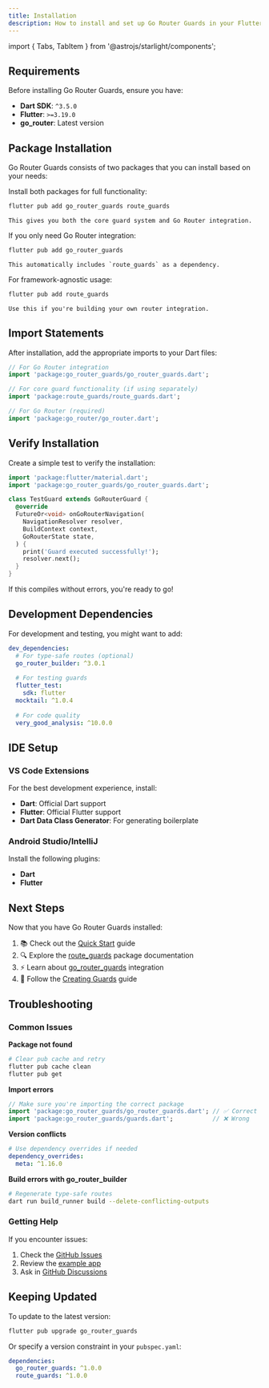 ```yaml
---
title: Installation
description: How to install and set up Go Router Guards in your Flutter project
---
```


import { Tabs, TabItem } from '@astrojs/starlight/components';

## Requirements

Before installing Go Router Guards, ensure you have:

- **Dart SDK**: `^3.5.0`
- **Flutter**: `>=3.19.0`
- **go_router**: Latest version

## Package Installation

Go Router Guards consists of two packages that you can install based on your needs:

<Tabs>
  <TabItem label="Both Packages (Recommended)">
    Install both packages for full functionality:

```bash
flutter pub add go_router_guards route_guards
```

    This gives you both the core guard system and Go Router integration.
  </TabItem>
  
  <TabItem label="Go Router Integration Only">
    If you only need Go Router integration:

```bash
flutter pub add go_router_guards
```

    This automatically includes `route_guards` as a dependency.
  </TabItem>
  
  <TabItem label="Core Guards Only">
    For framework-agnostic usage:

```bash
flutter pub add route_guards
```

    Use this if you're building your own router integration.
  </TabItem>
</Tabs>

## Import Statements

After installation, add the appropriate imports to your Dart files:

```dart
// For Go Router integration
import 'package:go_router_guards/go_router_guards.dart';

// For core guard functionality (if using separately)
import 'package:route_guards/route_guards.dart';

// For Go Router (required)
import 'package:go_router/go_router.dart';
```

## Verify Installation

Create a simple test to verify the installation:

```dart
import 'package:flutter/material.dart';
import 'package:go_router_guards/go_router_guards.dart';

class TestGuard extends GoRouterGuard {
  @override
  FutureOr<void> onGoRouterNavigation(
    NavigationResolver resolver,
    BuildContext context,
    GoRouterState state,
  ) {
    print('Guard executed successfully!');
    resolver.next();
  }
}
```

If this compiles without errors, you're ready to go!

## Development Dependencies

For development and testing, you might want to add:

```yaml
dev_dependencies:
  # For type-safe routes (optional)
  go_router_builder: ^3.0.1
  
  # For testing guards
  flutter_test:
    sdk: flutter
  mocktail: ^1.0.4
  
  # For code quality
  very_good_analysis: ^10.0.0
```

## IDE Setup

### VS Code Extensions

For the best development experience, install:

- **Dart**: Official Dart support
- **Flutter**: Official Flutter support
- **Dart Data Class Generator**: For generating boilerplate

### Android Studio/IntelliJ

Install the following plugins:

- **Dart**
- **Flutter**

## Next Steps

Now that you have Go Router Guards installed:

1. 📚 Check out the [Quick Start](/quick-start/) guide
2. 🔍 Explore the [route_guards](/packages/route-guards/) package documentation
3. ⚡ Learn about [go_router_guards](/packages/go-router-guards/) integration
4. 🎯 Follow the [Creating Guards](/guides/creating-guards/) guide

## Troubleshooting

### Common Issues

**Package not found**
```bash
# Clear pub cache and retry
flutter pub cache clean
flutter pub get
```

**Import errors**
```dart
// Make sure you're importing the correct package
import 'package:go_router_guards/go_router_guards.dart'; // ✅ Correct
import 'package:go_router_guards/guards.dart';           // ❌ Wrong
```

**Version conflicts**
```yaml
# Use dependency overrides if needed
dependency_overrides:
  meta: ^1.16.0
```

**Build errors with go_router_builder**
```bash
# Regenerate type-safe routes
dart run build_runner build --delete-conflicting-outputs
```

### Getting Help

If you encounter issues:

1. Check the [GitHub Issues](https://github.com/tomassasovsky/go_router_guards/issues)
2. Review the [example app](https://github.com/tomassasovsky/go_router_guards/tree/main/example)
3. Ask in [GitHub Discussions](https://github.com/tomassasovsky/go_router_guards/discussions)

## Keeping Updated

To update to the latest version:

```bash
flutter pub upgrade go_router_guards
```

Or specify a version constraint in your `pubspec.yaml`:

```yaml
dependencies:
  go_router_guards: ^1.0.0
  route_guards: ^1.0.0
```
